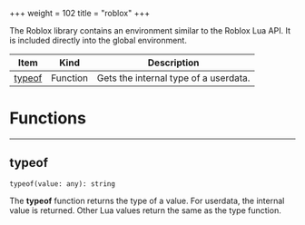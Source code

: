 +++
weight = 102
title = "roblox"
+++

The Roblox library contains an environment similar to the Roblox Lua API. It
is included directly into the global environment.

| Item | Kind | Description |
| --- | --- | --- |
| [typeof](#typeof) | Function | Gets the internal type of a userdata. |

# Functions

----

## typeof

 `typeof(value: any): string`

The **typeof** function returns the type of a value. For userdata, the
internal value is returned. Other Lua values return the same as the type
function.